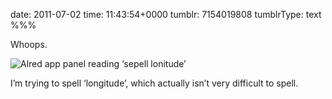 date: 2011-07-02
time: 11:43:54+0000
tumblr: 7154019808
tumblrType: text
%%%

Whoops.

![Alred app panel reading ‘sepell lonitude’](tumblr_lnpf6vOhLg1qb1802.png)

I’m trying to spell ‘longitude’, which actually isn’t very difficult to spell. 
